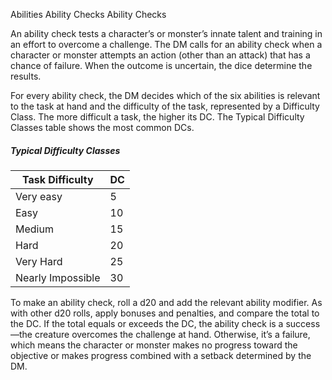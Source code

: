 Abilities
Ability Checks
Ability Checks
        <p>
          An ability check tests a character’s or monster’s innate talent and training in an effort to overcome a challenge. The DM calls for an ability check when a character or monster attempts an action (other than an attack) that has a chance of failure. When the outcome is uncertain, the dice determine the results.
        </p>
        <p>
          For every ability check, the DM decides which of the six abilities is relevant to the task at hand and the difficulty of the task, represented by a Difficulty Class. The more difficult a task, the higher its DC. The Typical Difficulty Classes table shows the most common DCs.
        </p>
        <h5>Typical Difficulty Classes</h5>
        <table class="table table-sm">
          <thead><tr><th>Task Difficulty</th><th>DC</th></tr></thead>
          <tbody>
            <tr><td>Very easy</td><td>5</td></tr>
            <tr><td>Easy</td><td>10</td></tr>
            <tr><td>Medium</td><td>15</td></tr>
            <tr><td>Hard</td><td>20</td></tr>
            <tr><td>Very Hard</td><td>25</td></tr>
            <tr><td>Nearly Impossible</td><td>30</td></tr>
          </tbody>
        </table>
        <p>
          To make an ability check, roll a d20 and add the relevant ability modifier. As with other d20 rolls, apply bonuses and penalties, and compare the total to the DC. If the total equals or exceeds the DC, the ability check is a success—the creature overcomes the challenge at hand. Otherwise, it’s a failure, which means the character or monster makes no progress toward the objective or makes progress combined with a setback determined by the DM.
        </p>